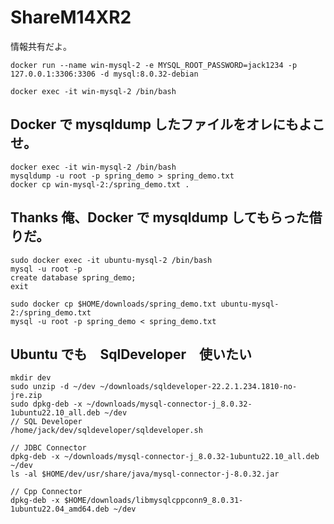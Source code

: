 # ShareM14XR2
情報共有だよ。

```
docker run --name win-mysql-2 -e MYSQL_ROOT_PASSWORD=jack1234 -p 127.0.0.1:3306:3306 -d mysql:8.0.32-debian
```
```
docker exec -it win-mysql-2 /bin/bash
```
## Docker で mysqldump したファイルをオレにもよこせ。
```
docker exec -it win-mysql-2 /bin/bash
mysqldump -u root -p spring_demo > spring_demo.txt
docker cp win-mysql-2:/spring_demo.txt .
```
## Thanks 俺、Docker で mysqldump してもらった借りだ。
```
sudo docker exec -it ubuntu-mysql-2 /bin/bash
mysql -u root -p
create database spring_demo;
exit

sudo docker cp $HOME/downloads/spring_demo.txt ubuntu-mysql-2:/spring_demo.txt
mysql -u root -p spring_demo < spring_demo.txt
```
## Ubuntu でも　SqlDeveloper　使いたい
```
mkdir dev
sudo unzip -d ~/dev ~/downloads/sqldeveloper-22.2.1.234.1810-no-jre.zip
sudo dpkg-deb -x ~/downloads/mysql-connector-j_8.0.32-1ubuntu22.10_all.deb ~/dev
// SQL Developer
/home/jack/dev/sqldeveloper/sqldeveloper.sh

// JDBC Connector
dpkg-deb -x ~/downloads/mysql-connector-j_8.0.32-1ubuntu22.10_all.deb ~/dev
ls -al $HOME/dev/usr/share/java/mysql-connector-j-8.0.32.jar

// Cpp Connector
dpkg-deb -x $HOME/downloads/libmysqlcppconn9_8.0.31-1ubuntu22.04_amd64.deb ~/dev
```
